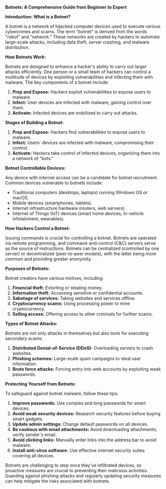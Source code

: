 **Botnets: A Comprehensive Guide from Beginner to Expert**

**Introduction: What is a Botnet?**

A botnet is a network of hijacked computer devices used to execute various cybercrimes and scams. The term "botnet" is derived from the words "robot" and "network." These networks are created by hackers to automate large-scale attacks, including data theft, server crashing, and malware distribution.

**How Botnets Work:**

Botnets are designed to enhance a hacker's ability to carry out larger attacks efficiently. One person or a small team of hackers can control a multitude of devices by exploiting vulnerabilities and infecting them with malware. The key components of a botnet include:

1. **Prep and Expose:** Hackers exploit vulnerabilities to expose users to malware.
2. **Infect:** User devices are infected with malware, gaining control over them.
3. **Activate:** Infected devices are mobilized to carry out attacks.

**Stages of Building a Botnet:**

1. **Prep and Expose:** Hackers find vulnerabilities to expose users to malware.
2. **Infect:** Users' devices are infected with malware, compromising their control.
3. **Activate:** Hackers take control of infected devices, organizing them into a network of "bots."

**Botnet Controllable Devices:**

Any device with internet access can be a candidate for botnet recruitment. Common devices vulnerable to botnets include:

- Traditional computers (desktops, laptops) running Windows OS or macOS.
- Mobile devices (smartphones, tablets).
- Internet infrastructure hardware (routers, web servers).
- Internet of Things (IoT) devices (smart home devices, in-vehicle infotainment, wearables).

**How Hackers Control a Botnet:**

Issuing commands is crucial for controlling a botnet. Botnets are operated via remote programming, and command-and-control (C&C) servers serve as the source of instructions. Botnets can be centralized (controlled by one server) or decentralized (peer-to-peer models), with the latter being more common and providing greater anonymity.

**Purposes of Botnets:**

Botnet creators have various motives, including:

1. **Financial theft:** Extorting or stealing money.
2. **Information theft:** Accessing sensitive or confidential accounts.
3. **Sabotage of services:** Taking websites and services offline.
4. **Cryptocurrency scams:** Using processing power to mine cryptocurrency.
5. **Selling access:** Offering access to other criminals for further scams.

**Types of Botnet Attacks:**

Botnets are not only attacks in themselves but also tools for executing secondary scams:

1. **Distributed Denial-of-Service (DDoS):** Overloading servers to crash websites.
2. **Phishing schemes:** Large-scale spam campaigns to steal user information.
3. **Brute force attacks:** Forcing entry into web accounts by exploiting weak passwords.

**Protecting Yourself from Botnets:**

To safeguard against botnet malware, follow these tips:

1. **Improve passwords:** Use complex and long passwords for smart devices.
2. **Avoid weak security devices:** Research security features before buying smart gadgets.
3. **Update admin settings:** Change default passwords on all devices.
4. **Be cautious with email attachments:** Avoid downloading attachments; verify sender's email.
5. **Avoid clicking links:** Manually enter links into the address bar to avoid malware.
6. **Install anti-virus software:** Use effective internet security suites covering all devices.

Botnets are challenging to stop once they've infiltrated devices, so proactive measures are crucial to preventing their malicious activities. Guarding against phishing attacks and regularly updating security measures can help mitigate the risks associated with botnets.

